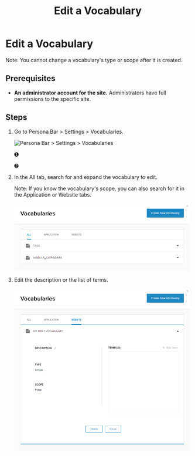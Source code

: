﻿---
uid: edit-vocabulary
topic: edit-vocabulary
locale: en
title: Edit a Vocabulary
dnneditions: DNN Platform,Evoq Content,Evoq Engage
dnnversion: 09.02.00
parent-topic: administrators-vocabularies-overview
related-topics: create-vocabulary,delete-vocabulary,add-term-to-vocabulary,edit-term-in-vocabulary,delete-term-from-vocabulary
---

# Edit a Vocabulary

Note: You cannot change a vocabulary's type or scope after it is created.

## Prerequisites

*   **An administrator account for the site.** Administrators have full permissions to the specific site.

## Steps

1.  Go to Persona Bar \> Settings \> Vocabularies.
    
    ![Persona Bar > Settings > Vocabularies](/images/scr-pbar-host-Settings-E91.png)
    
    ➊
    
    ➋
    
2.  In the All tab, search for and expand the vocabulary to edit.
    
    Note: If you know the vocabulary's scope, you can also search for it in the Application or Website tabs.
    
      
    
    ![](/images/scr-vocabularies-list-E91.png)
    
      
    
3.  Edit the description or the list of terms.
    
      
    
    ![](/images/scr-vocabularies-edit-vocab-edit-E91.png)
